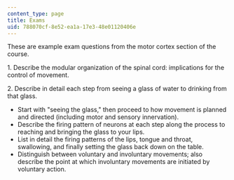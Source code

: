 ```yaml
---
content_type: page
title: Exams
uid: 788070cf-8e52-ea1a-17e3-48e01120406e
---
```


These are example exam questions from the motor cortex section of the course.

1\. Describe the modular organization of the spinal cord: implications for the control of movement.

2. Describe in detail each step from seeing a glass of water to drinking from that glass.

*   Start with "seeing the glass," then proceed to how movement is planned and directed (including motor and sensory innervation).
*   Describe the firing pattern of neurons at each step along the process to reaching and bringing the glass to your lips.
*   List in detail the firing patterns of the lips, tongue and throat, swallowing, and finally setting the glass back down on the table.
*   Distinguish between voluntary and involuntary movements; also describe the point at which involuntary movements are initiated by voluntary action.
